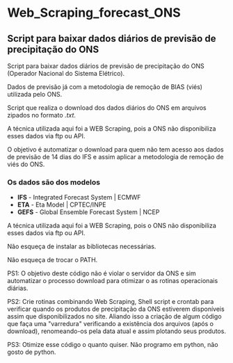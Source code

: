 # Web_Scraping_forecast_ONS

## Script para baixar dados diários de previsão de precipitação do ONS 

Script para baixar dados diários de previsão de precipitação do ONS (Operador Nacional do Sistema Elétrico).                        
                                                                                                                    
Dados de previsão já com a metodologia de remoção de BIAS (viés) utilizada pelo ONS.                       
                                                                                                                    
Script que realiza o download dos dados diários do ONS em arquivos zipados no formato _.txt_.

A técnica utilizada aqui foi a WEB Scraping, pois a ONS não disponibiliza esses dados via ftp ou API.

O objetivo é automatizar o download para quem não tem acesso aos dados de previsão de 14 dias do IFS e assim aplicar a metodologia de remoção de viés do ONS.

### Os dados são dos modelos

+ **IFS** - Integrated Forecast System | ECMWF
+ **ETA** - Eta Model | CPTEC/INPE
+ **GEFS** - Global Ensemble Forecast System | NCEP               
                                                                                                                    
A técnica utilizada aqui foi a WEB Scraping, pois o ONS não disponibiliza esses dados via ftp ou API.

Não esqueça de instalar as bibliotecas necessárias.

Não esqueça de trocar o PATH.

PS1: O objetivo deste código não é violar o servidor da ONS e sim automatizar o processo download para otimizar o as rotinas operacionais diárias.

PS2: Crie rotinas combinando Web Scraping, Shell script e crontab para verificar quando os produtos de precipitação da ONS estiverem disponíveis assim que disponibilizados no site. Aliando isso a criação de algum código que faça uma "varredura" verificando a existência dos arquivos (após o download), renomeando-os pela data atual e assim plotando seus produtos.

PS3: Otimize esse código o quanto quiser. Não programo em python, não gosto de python. 


